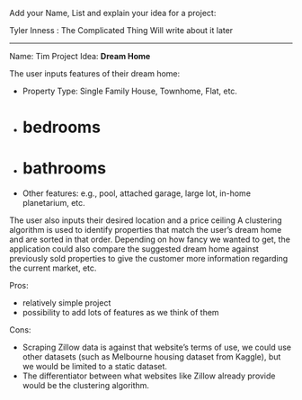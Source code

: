 Add your Name, List and explain your idea for a project:


Tyler Inness : The Complicated Thing
  Will write about it later

***********************************************************
Name: Tim
Project Idea: <b>Dream Home</b>

The user inputs features of their dream home: 
* Property Type: Single Family House, Townhome, Flat, etc.
* # bedrooms
*	# bathrooms
*	Other features: e.g., pool, attached garage, large lot, in-home planetarium, etc.

The user also inputs their desired location and a price ceiling
A clustering algorithm is used to identify properties that match the user’s dream home and are sorted in that order. Depending on how fancy we wanted to get, the application could also compare the suggested dream home against previously sold properties to give the customer more information regarding the current market, etc.


Pros: 
*	relatively simple project 
*	possibility to add lots of features as we think of them

Cons: 
*	Scraping Zillow data is against that website’s terms of use, we could use other datasets (such as Melbourne housing dataset from Kaggle), but we would be limited to a static dataset.
*	The differentiator between what websites like Zillow already provide would be the clustering algorithm.


